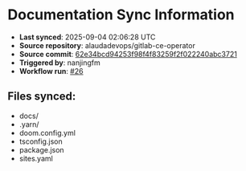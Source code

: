 # Documentation Sync Information

- **Last synced**: 2025-09-04 02:06:28 UTC
- **Source repository**: alaudadevops/gitlab-ce-operator
- **Source commit**: [62e34bcd94253f98f4f83259f2f022240abc3721](https://github.com/alaudadevops/gitlab-ce-operator/commit/62e34bcd94253f98f4f83259f2f022240abc3721)
- **Triggered by**: nanjingfm
- **Workflow run**: [#26](https://github.com/alaudadevops/gitlab-ce-operator/actions/runs/17451141153)

## Files synced:
- docs/
- .yarn/
- doom.config.yml
- tsconfig.json
- package.json
- sites.yaml
